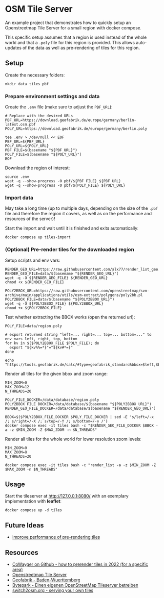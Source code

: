 # OSM Tile Server

An example project that demonstrates how to quickly setup an Openstreetmap Tile Server for a small region with docker compose.

This specific setup assumes that a region is used instead of the whole world and that a `.poly` file for this region is provided. This allows auto-updates of the data as well as pre-rendering of tiles for this region.

## Setup

Create the necessary folders:

```shell
mkdir data tiles pbf
```

### Prepare environment settings and data

Create the `.env` file (make sure to adjust the `PBF_URL`):

```shell
# Replace with the desired URLs
PBF_URL=https://download.geofabrik.de/europe/germany/berlin-latest.osm.pbf
POLY_URL=https://download.geofabrik.de/europe/germany/berlin.poly

tee .env > /dev/null << EOF
PBF_URL=${PBF_URL}
POLY_URL=${POLY_URL}
PBF_FILE=$(basename "${PBF_URL}")
POLY_FILE=$(basename "${POLY_URL}")
EOF
```

Download the region of interest:

```shell
source .env
wget -q --show-progress -O pbf/${PBF_FILE} ${PBF_URL}
wget -q --show-progress -O pbf/${POLY_FILE} ${POLY_URL}
```

### Import data

May take a long time (up to multiple days, depending on the size of the `.pbf` file and therefore the region it covers, as well as on the performance and resources of the server)!

Start the import and wait until it is finished and exits automatically:

```shell
docker compose up tiles-import
```

### (Optional) Pre-render tiles for the downloaded region

Setup scripts and env vars:

```shell
RENDER_GEO_URL=https://raw.githubusercontent.com/alx77/render_list_geo.pl/master/render_list_geo.pl
RENDER_GEO_FILE=data/$(basename "${RENDER_GEO_URL}")
wget -q -O ${RENDER_GEO_FILE} ${RENDER_GEO_URL}
chmod +x ${RENDER_GEO_FILE}

POLY2BBOX_URL=https://raw.githubusercontent.com/openstreetmap/svn-archive/main/applications/utils/osm-extract/polygons/poly2bb.pl
POLY2BBOX_FILE=data/$(basename "${POLY2BBOX_URL}")
wget -q -O ${POLY2BBOX_FILE} ${POLY2BBOX_URL}
chmod +x ${POLY2BBOX_FILE}
```

Test whether extracting the BBOX works (open the returned url):

```shell
POLY_FILE=data/region.poly

# export returned string "left=... right=... top=... bottom=..." to env vars left, right, top, bottom
for kv in $($POLY2BBOX_FILE $POLY_FILE); do
  export "${kv%%=*}"="${kv#*=}"
done

echo "https://tools.geofabrik.de/calc/#type=geofabrik_standard&bbox=$left,$bottom,$right,$top&tab=1&proj=EPSG:4326&places=2"
```

Render all tiles for the given bbox and zoom range:

```shell
MIN_ZOOM=0
MAX_ZOOM=12
N_THREADS=20

POLY_FILE_DOCKER=/data/database/region.poly
POLY2BBOX_FILE_DOCKER=/data/database/$(basename "${POLY2BBOX_URL}")
RENDER_GEO_FILE_DOCKER=/data/database/$(basename "${RENDER_GEO_URL}")

BBOX=$($POLY2BBOX_FILE_DOCKER $POLY_FILE_DOCKER | sed -E 's/left=/-x /; s/right=/-X /; s/top=/-Y /; s/bottom=/-y /')
docker compose exec -it tiles bash -c "$RENDER_GEO_FILE_DOCKER $BBOX -a -z $MIN_ZOOM -Z $MAX_ZOOM -n $N_THREADS"
```

Render all tiles for the whole world for lower resolution zoom levels:

```shell
MIN_ZOOM=0
MAX_ZOOM=8
N_THREADS=20

docker compose exec -it tiles bash -c "render_list -a -z $MIN_ZOOM -Z $MAX_ZOOM -n $N_THREADS"
```

## Usage

Start the tileserver at http://127.0.0.1:8080/ with an exemplary implementation with **leaflet**:

```shell
docker compose up -d tiles
```

## Future Ideas

- [improve performance of pre-rendering tiles](https://gis.stackexchange.com/questions/415340/pre-rendering-tile-using-render-list-command-is-extremely-slow)

## Resources

- [CoWayger on Github - how to prerender tiles in 2022 (for a specific area)](https://github.com/Overv/openstreetmap-tile-server/issues/343#issuecomment-1313522862)
- [Openstreetmap Tile Server](https://github.com/Overv/openstreetmap-tile-server)
- [Geofabrik - Baden-Wuerttemberg](https://download.geofabrik.de/europe/germany/baden-wuerttemberg.html)
- [Bytepark - Einen eigenen OpenStreetMap Tileserver betreiben](https://www.bytepark.de/blog/einen-eigenen-openstreetmap-tileserver-betreiben)
- [switch2osm.org - serving your own tiles](https://switch2osm.org/serving-tiles/)